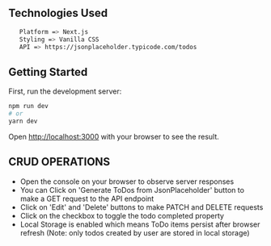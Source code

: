 ## Technologies Used

```bash
   Platform => Next.js
   Styling => Vanilla CSS
   API => https://jsonplaceholder.typicode.com/todos
```

## Getting Started

First, run the development server:

```bash
npm run dev
# or
yarn dev
```

Open [http://localhost:3000](http://localhost:3000) with your browser to see the result.

## CRUD OPERATIONS

- Open the console on your browser to observe server responses
- You can Click on 'Generate ToDos from JsonPlaceholder' button to make a GET request to the API endpoint
- Click on 'Edit' and 'Delete' buttons to make PATCH and DELETE requests
- Click on the checkbox to toggle the todo completed property
- Local Storage is enabled which means ToDo items persist after browser refresh (Note: only todos created by user are stored in local storage)
